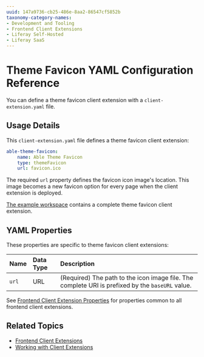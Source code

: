 ```yaml
---
uuid: 147a9736-cb25-486e-8aa2-86547cf5852b
taxonomy-category-names:
- Development and Tooling
- Frontend Client Extensions
- Liferay Self-Hosted
- Liferay SaaS
---
```

# Theme Favicon YAML Configuration Reference

You can define a theme favicon client extension with a `client-extension.yaml` file.

## Usage Details

This `client-extension.yaml` file defines a theme favicon client extension:

```yaml
able-theme-favicon:
    name: Able Theme Favicon
    type: themeFavicon
    url: favicon.ico
```

The required `url` property defines the favicon icon image's location. This image becomes a new favicon option for every page when the client extension is deployed.

[The example workspace](https://github.com/liferay/liferay-portal/tree/master/workspaces/liferay-sample-workspace/client-extensions/liferay-sample-theme-favicon) contains a complete theme favicon client extension.

## YAML Properties

These properties are specific to theme favicon client extensions:

| Name | Data Type | Description |
| :--- | :--- | :--- |
| `url` | URL | (Required) The path to the icon image file. The complete URI is prefixed by the `baseURL` value. |

See [Frontend Client Extension Properties](../../customizing-liferays-look-and-feel.md#frontend-client-extension-properties) for properties common to all frontend client extensions.

## Related Topics

* [Frontend Client Extensions](../../customizing-liferays-look-and-feel.md)
* [Working with Client Extensions](../../client-extensions/working-with-client-extensions.md)
